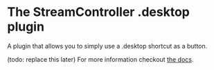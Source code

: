 # The StreamController .desktop plugin

A plugin that allows you to simply use a .desktop shortcut as a button.


(todo: replace this later)
For more information checkout [the docs](https://streamcontroller.github.io/docs/latest/).
